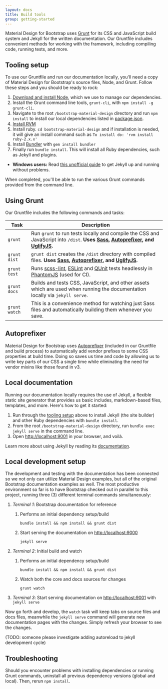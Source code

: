 ```yaml
---
layout: docs
title: Build tools
group: getting-started
---
```


Material Design for Bootstrap uses [Grunt](http://gruntjs.com) for its CSS and JavaScript build system and Jekyll for the written documentation. Our Gruntfile includes convenient methods for working with the framework, including compiling code, running tests, and more.

## Tooling setup

To use our Gruntfile and run our documentation locally, you'll need a copy of Material Design for Bootstrap's source files, Node, and Grunt. Follow these steps and you should be ready to rock:

1. [Download and install Node](https://nodejs.org/download), which we use to manage our dependencies.
2. Install the Grunt command line tools, `grunt-cli`, with `npm install -g grunt-cli`.
3. Navigate to the root `/bootstrap-material-design` directory and run `npm install` to install our local dependencies listed in [package.json](https://github.com/FezVrasta/bootstrap-material-design/blob/master/package.json).
4. [Install RVM][install-rvm]
5. Install ruby. `cd bootstrap-material-design` and if installation is needed, it will give an install command such as `To install do: 'rvm install ruby-2.x.x'`
6. Install [Bundler][gembundler] with `gem install bundler`
7. Finally run `bundle install`. This will install all Ruby dependencies, such as Jekyll and plugins.
  - **Windows users:** Read [this unofficial guide](http://jekyll-windows.juthilo.com/) to get Jekyll up and running without problems.

When completed, you'll be able to run the various Grunt commands provided from the command line.

[install-rvm]: https://rvm.io/rvm/install#1-download-and-run-the-rvm-installation-script
[gembundler]: http://bundler.io/

## Using Grunt

Our Gruntfile includes the following commands and tasks:

| Task | Description |
| --- | --- |
| `grunt` | Run `grunt` to run tests locally and compile the CSS and JavaScript into `/dist`. **Uses [Sass](http://sass-lang.com/), [Autoprefixer][autoprefixer], and [UglifyJS](http://lisperator.net/uglifyjs/).** |
| `grunt dist` | `grunt dist` creates the `/dist` directory with compiled files. **Uses [Sass](http://sass-lang.com/), [Autoprefixer][autoprefixer], and [UglifyJS](http://lisperator.net/uglifyjs/).** |
| `grunt test` | Runs [scss-lint](https://github.com/brigade/scss-lint), [ESLint](http://eslint.org/) and [QUnit](http://qunitjs.com/) tests headlessly in [PhantomJS](http://phantomjs.org/) (used for CI). |
| `grunt docs` | Builds and tests CSS, JavaScript, and other assets which are used when running the documentation locally via `jekyll serve`. |
| `grunt watch` | This is a convenience method for watching just Sass files and automatically building them whenever you save. |


## Autoprefixer

Material Design for Bootstrap uses [Autoprefixer][autoprefixer] (included in our Gruntfile and build process) to automatically add vendor prefixes to some CSS properties at build time. Doing so saves us time and code by allowing us to write key parts of our CSS a single time while eliminating the need for vendor mixins like those found in v3.


## Local documentation

Running our documentation locally requires the use of Jekyll, a flexible static site generator that provides us basic includes, 
markdown-based files, templates, and more. Here's how to get it started:

1. Run through the [tooling setup](#tooling-setup) above to install Jekyll (the site builder) and other Ruby dependencies with `bundle install`.
2. From the root `/bootstrap-material-design` directory, run `bundle exec jekyll serve` in the command line.
3. Open <http://localhost:9001> in your browser, and voilà.

Learn more about using Jekyll by reading its [documentation](http://jekyllrb.com/docs/home/).

## Local development setup

The development and testing with the documentation has been connected so we not only can utilize Material Design examples,
but all of the original Bootstrap documentation examples as well.  The most productive environment so far is to have
Bootstrap checked out in parallel to this project, running three (3) different terminal commands simultaneously:

1. _Terminal 1_: Bootstrap documentation for reference 
  
    1. Performs an initial dependency setup/build
    
        `bundle install && npm install && grunt dist`
      
    1. Start serving the documentation on <http://localhost:9000>
      
        `jekyll serve` 
    
1. _Terminal 2_: Initial build and watch

    1. Performs an initial dependency setup/build
    
        `bundle install && npm install && grunt dist`
         
    1. Watch both the core and docs sources for changes
    
        `grunt watch` 

1. _Terminal 3_: Start serving documentation on <http://localhost:9001> with `jekyll serve`
    
Now go forth and develop, the `watch` task will keep tabs on source files and docs files, meanwhile the `jekyll serve` command 
will generate new documentation pages with the changes.  Simply refresh your browser to see the changes. 

(TODO: someone please investigate adding autoreload to jekyll development cycle)   

## Troubleshooting

Should you encounter problems with installing dependencies or running Grunt commands, uninstall all previous dependency versions (global and local). Then, rerun `npm install`.

[ruby-sass]: https://github.com/sass/sass
[grunt-contrib-sass]: https://github.com/gruntjs/grunt-contrib-sass
[libsass]: https://github.com/sass/libsass
[grunt-sass]: https://github.com/sindresorhus/grunt-sass
[autoprefixer]: https://github.com/postcss/autoprefixer
